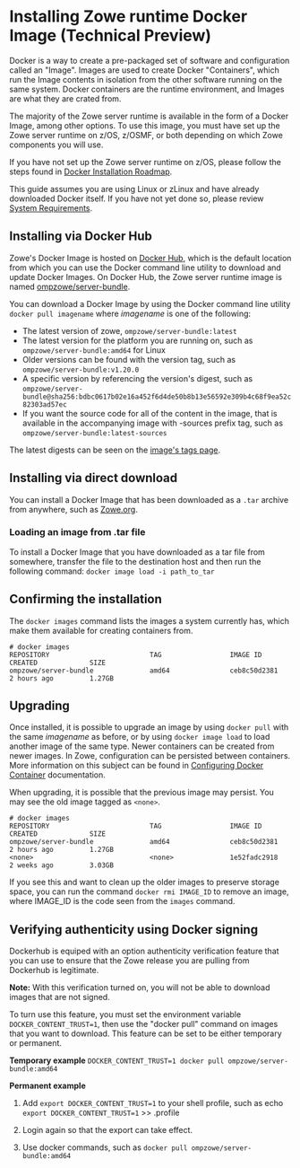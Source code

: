 # Installing Zowe runtime Docker Image (Technical Preview)

<Badge text="Technical Preview"/> 

Docker is a way to create a pre-packaged set of software and configuration called an "Image". Images are used to create Docker "Containers", which run the Image contents in isolation from the other software running on the same system. Docker containers are the runtime environment, and Images are what they are crated from.

The majority of the Zowe server runtime is available in the form of a Docker Image, among other options.
To use this image, you must have set up the Zowe server runtime on z/OS, z/OSMF, or both depending on which Zowe components you will use.

If you have not set up the Zowe server runtime on z/OS, please follow the steps found in [Docker Installation Roadmap](install-docker.md).

This guide assumes you are using Linux or zLinux and have already downloaded Docker itself. If you have not yet done so, please review [System Requirements](systemrequirements-zos.md).

## Installing via Docker Hub  

Zowe's Docker Image is hosted on [Docker Hub](https://hub.docker.com), which is the default location from which you can use the Docker command line utility to download and update Docker Images. On Docker Hub, the Zowe server runtime image is named [ompzowe/server-bundle](https://hub.docker.com/r/ompzowe/server-bundle).

You can download a Docker Image by using the Docker command line utility `docker pull imagename` where _imagename_ is one of the following:

- The latest version of zowe, `ompzowe/server-bundle:latest`
- The latest version for the platform you are running on, such as `ompzowe/server-bundle:amd64` for Linux
- Older versions can be found with the version tag, such as `ompzowe/server-bundle:v1.20.0`
- A specific version by referencing the version's digest, such as `ompzowe/server-bundle@sha256:bdbc0617b02e16a452f6d4de50b8b13e56592e309b4c68f9ea52c82303ad57ec`
- If you want the source code for all of the content in the image, that is available in the accompanying image with -sources prefix tag, such as `ompzowe/server-bundle:latest-sources`

The latest digests can be seen on the [image's tags page](https://hub.docker.com/r/ompzowe/server-bundle/tags).

## Installing via direct download  

You can install a Docker Image that has been downloaded as a `.tar` archive from anywhere, such as [Zowe.org](https://www.zowe.org/).

### Loading an image from .tar file  

To install a Docker Image that you have downloaded as a tar file from somewhere, transfer the file to the destination host and then run the following command: ```docker image load -i path_to_tar```

## Confirming the installation  

The `docker images` command lists the images a system currently has, which make them available for creating containers from.

```
# docker images
REPOSITORY                         TAG                 IMAGE ID            CREATED             SIZE
ompzowe/server-bundle              amd64               ceb8c50d2381        2 hours ago         1.27GB
```

## Upgrading  

Once installed, it is possible to upgrade an image by using `docker pull` with the same _imagename_ as before, or by using `docker image load` to load another image of the same type.
Newer containers can be created from newer images. In Zowe, configuration can be persisted between containers. More information on this subject can be found in [Configuring Docker Container](configuring-docker.md) documentation.

When upgrading, it is possible that the previous image may persist.
You may see the old image tagged as `<none>`.

```
# docker images
REPOSITORY                         TAG                 IMAGE ID            CREATED             SIZE
ompzowe/server-bundle              amd64               ceb8c50d2381        2 hours ago         1.27GB
<none>                             <none>              1e52fadc2918        2 weeks ago         3.03GB
```

If you see this and want to clean up the older images to preserve storage space, you can run the command `docker rmi IMAGE_ID` to remove an image, where IMAGE_ID is the code seen from the `images` command.

## Verifying authenticity using Docker signing

Dockerhub is equiped with an option authenticity verification feature that you can use to ensure that the Zowe release you are pulling from Dockerhub is legitimate. 

**Note:** With this verification turned on, you will not be able to download images that are not signed. 

To turn use this feature, you must set the environment variable `DOCKER_CONTENT_TRUST=1`, then use the "docker pull" command on images that you want to download. This feature can be set to be either temporary or permanent. 

**Temporary example**
`DOCKER_CONTENT_TRUST=1 docker pull ompzowe/server-bundle:amd64`

**Permanent example**
1. Add `export DOCKER_CONTENT_TRUST=1` to your shell profile, such as echo `export DOCKER_CONTENT_TRUST=1` >> .profile

2. Login again so that the export can take effect.

3. Use docker commands, such as `docker pull ompzowe/server-bundle:amd64`
